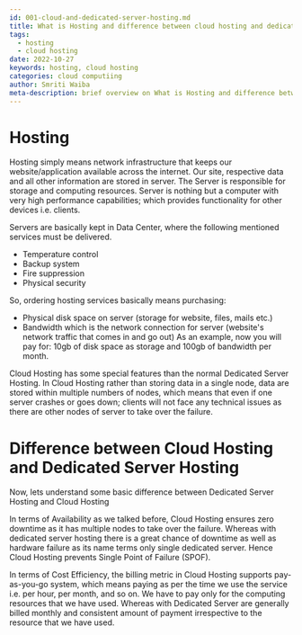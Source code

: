 ```yaml
---
id: 001-cloud-and-dedicated-server-hosting.md
title: What is Hosting and difference between cloud hosting and dedicated server hosting
tags: 
  - hosting
  - cloud hosting
date: 2022-10-27 
keywords: hosting, cloud hosting
categories: cloud computiing
author: Smriti Waiba
meta-description: brief overview on What is Hosting and difference between cloud hosting and dedicated server hosting for beginners
---
```


# Hosting
Hosting simply means network infrastructure that keeps our website/application available across the internet. Our site, respective data and all other information are stored in server. The Server is responsible for storage and computing resources. Server is nothing but a computer with very high performance capabilities; which provides functionality for other devices i.e. clients.

Servers are basically kept in Data Center, where the following mentioned services must be delivered.
- Temperature control
- Backup system
- Fire suppression
- Physical security 

So, ordering hosting services basically means purchasing:
- Physical disk space on server (storage for website, files, mails etc.)
- Bandwidth which is the network connection for server (website's network traffic that comes in and go out)
As an example, now you will pay for: 10gb of disk space as storage and 100gb of bandwidth per month.

Cloud Hosting has some special features than the normal Dedicated Server Hosting.
In Cloud Hosting rather than storing data in a single node, data are stored within multiple numbers of nodes, which means that even if one server crashes or goes down; clients will not face any technical issues as there are other nodes of server to take over the failure. 

# Difference between Cloud Hosting and Dedicated Server Hosting
Now, lets understand some basic difference between Dedicated Server Hosting and Cloud Hosting

In terms of Availability as we talked before, Cloud Hosting ensures zero downtime as it has multiple nodes to take over the failure. Whereas with dedicated server hosting there is a great chance of downtime as well as hardware failure as its name terms only single dedicated server.
Hence Cloud Hosting prevents Single Point of Failure (SPOF).

In terms of Cost Efficiency, the billing metric in Cloud Hosting supports pay-as-you-go system, which means paying as per the time we use the service i.e. per hour, per month, and so on. We have to pay only for the computing resources that we have used. Whereas with Dedicated Server are generally billed monthly and consistent amount of payment irrespective to the resource that we have used. 


